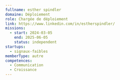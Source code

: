 ```yaml
---
fullname: esther spindler
domaine: Déploiement
role: Chargée de déploiement
link: https://www.linkedin.com/in/estherspindler/
missions:
  - start: 2024-03-05
    end: 2025-06-05
    status: independent
startups:
  - signaux-faibles
memberType: autre
competences:
  - Communication
  - Croissance
---
```

